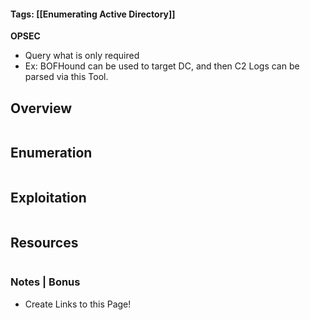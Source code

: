 #### Tags: [[Enumerating Active Directory]]

**OPSEC**
- Query what is only required
- Ex: BOFHound can be used to target DC, and then C2 Logs can be parsed via this Tool. 

## Overview 

```markdown
```
## Enumeration 

```markdown
```

## Exploitation 

```markdown
```

## Resources

```markdown
```

### Notes | Bonus
- Create Links to this Page!